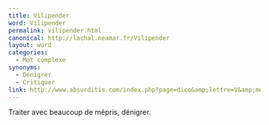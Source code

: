 ```yaml
---
title: Vilipender
word: Vilipender
permalink: vilipender.html
canonical: http://lachal.neamar.fr/Vilipender
layout: word
categories:
  - Mot complexe
synonyms:
  - Dénigrer
  - Critiquer
link: http://www.absurditis.com/index.php?page=dico&amp;lettre=V&amp;mot=Vilipender
---
```


Traiter avec beaucoup de mépris, dénigrer.


